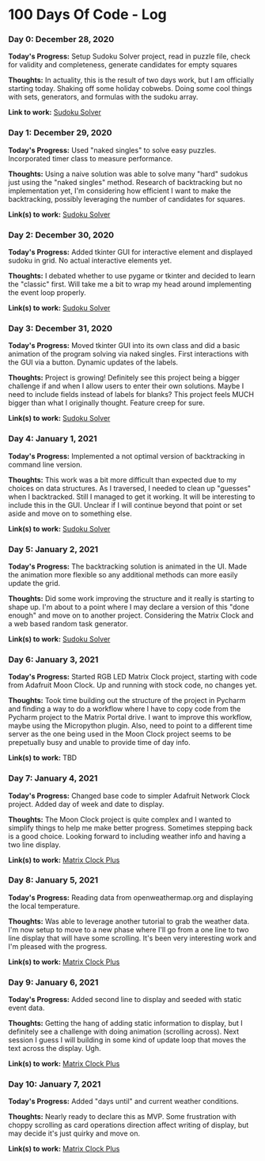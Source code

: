 # 100 Days Of Code - Log

### Day 0: December 28, 2020

**Today's Progress:** Setup Sudoku Solver project, read in puzzle file, check for validity and completeness, generate candidates for empty squares

**Thoughts:** In actuality, this is the result of two days work, but I am officially starting today. Shaking off some holiday cobwebs. Doing some cool
things with sets, generators, and formulas with the sudoku array.

**Link to work:** [Sudoku Solver](https://github.com/jmatlock/SudokuSolver)

### Day 1: December 29, 2020

**Today's Progress:** Used "naked singles" to solve easy puzzles. Incorporated timer class to measure performance.

**Thoughts:** Using a naive solution was able to solve many "hard" sudokus just using the "naked singles" method. Research of backtracking but no implementation yet,
I'm considering how efficient I want to make the backtracking, possibly leveraging the number of candidates for squares.

**Link(s) to work:** [Sudoku Solver](https://github.com/jmatlock/SudokuSolver)

### Day 2: December 30, 2020

**Today's Progress:** Added tkinter GUI for interactive element and displayed sudoku in grid. No actual interactive elements yet.

**Thoughts:** I debated whether to use pygame or tkinter and decided to learn the "classic" first. Will take me a bit to wrap my head
around implementing the event loop properly.

**Link(s) to work:** [Sudoku Solver](https://github.com/jmatlock/SudokuSolver)

### Day 3: December 31, 2020

**Today's Progress:** Moved tkinter GUI into its own class and did a basic animation of the program solving via naked singles. First interactions with the GUI via a button.  Dynamic updates of the labels.

**Thoughts:**  Project is growing! Definitely see this project being a bigger challenge if and when I allow users to enter their own solutions. 
Maybe I need to include fields instead of labels for blanks? This project feels MUCH bigger than what I originally thought. Feature creep for sure.

**Link(s) to work:** [Sudoku Solver](https://github.com/jmatlock/SudokuSolver)

### Day 4: January 1, 2021

**Today's Progress:** Implemented a not optimal version of backtracking in command line version.

**Thoughts:** This work was a bit more difficult than expected due to my choices on data structures. As I traversed, I needed to clean up "guesses" when I backtracked. Still I managed to get it working. It will be interesting to include this in the GUI. Unclear if I will continue beyond that point or set aside and move on to something else.

**Link(s) to work:** [Sudoku Solver](https://github.com/jmatlock/SudokuSolver)

### Day 5: January 2, 2021

**Today's Progress:** The backtracking solution is animated in the UI. Made the animation more flexible so any additional methods can more easily update the grid. 

**Thoughts:** Did some work improving the structure and it really is starting to shape up. I'm about to a point where I may declare a version of this "done enough" and
move on to another project. Considering the Matrix Clock and a web based random task generator.

**Link(s) to work:** [Sudoku Solver](https://github.com/jmatlock/SudokuSolver)

### Day 6: January 3, 2021

**Today's Progress:** Started RGB LED Matrix Clock project, starting with code from Adafruit Moon Clock. Up and running with stock code, no changes yet.

**Thoughts:** Took time building out the structure of the project in Pycharm and finding a way to do a workflow where I have to copy code from the Pycharm project
to the Matrix Portal drive. I want to improve this workflow, maybe using the Micropython plugin. Also, need to point to a different time server as the one being used
in the Moon Clock project seems to be prepetually busy and unable to provide time of day info.

**Link(s) to work:** TBD

### Day 7: January 4, 2021

**Today's Progress:** Changed base code to simpler Adafruit Network Clock project. Added day of week and date to display.

**Thoughts:** The Moon Clock project is quite complex and I wanted to simplify things to help me make better progress. Sometimes stepping back is a good choice. Looking forward to including weather info and having a two line display.

**Link(s) to work:** [Matrix Clock Plus](https://github.com/jmatlock/MatrixClockPlus)

### Day 8: January 5, 2021

**Today's Progress:** Reading data from openweathermap.org and displaying the local temperature.

**Thoughts:** Was able to leverage another tutorial to grab the weather data. I'm now setup to move to a new phase where I'll go from a one line to two line display that will have some scrolling. It's been very interesting work and I'm pleased with the progress.

**Link(s) to work:** [Matrix Clock Plus](https://github.com/jmatlock/MatrixClockPlus)

### Day 9: January 6, 2021

**Today's Progress:** Added second line to display and seeded with static event data.

**Thoughts:** Getting the hang of adding static information to display, but I definitely see a challenge with doing animation (scrolling across). Next session I guess
I will building in some kind of update loop that moves the text across the display. Ugh.

**Link(s) to work:** [Matrix Clock Plus](https://github.com/jmatlock/MatrixClockPlus)

### Day 10: January 7, 2021

**Today's Progress:** Added "days until" and current weather conditions.

**Thoughts:** Nearly ready to declare this as MVP. Some frustration with choppy scrolling as card operations direction affect writing of display, but may decide it's just quirky and move on.

**Link(s) to work:** [Matrix Clock Plus](https://github.com/jmatlock/MatrixClockPlus)

<!---
### Day x: January xx, 2021

**Today's Progress:** 

**Thoughts:** 

**Link(s) to work:**
-->


